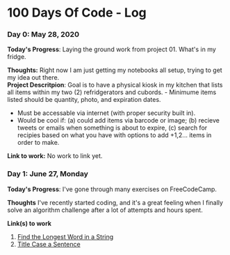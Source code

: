 # 100 Days Of Code - Log

### Day 0: May 28, 2020
**Today's Progress**: Laying the ground work from project 01. What's in my fridge.

**Thoughts:** Right now I am just getting my notebooks all setup, trying to get my idea out there.  
**Project Descritpion**: Goal is to have a physical kiosk in my kitchen that lists all items within my two (2) refridgerators and cubords.  - Minimume items listed should be quantity, photo, and expiration dates.
- Must be accessable via internet (with proper security built in).
- Would be cool if: (a) could add items via barcode or image; (b) recieve tweets or emails when something is about to expire, (c) search for recipies based on what you have with options to add +1,2... items in order to make.

**Link to work:** No work to link yet.

### Day 1: June 27, Monday

**Today's Progress**: I've gone through many exercises on FreeCodeCamp.

**Thoughts** I've recently started coding, and it's a great feeling when I finally solve an algorithm challenge after a lot of attempts and hours spent.

**Link(s) to work**
1. [Find the Longest Word in a String](https://www.freecodecamp.com/challenges/find-the-longest-word-in-a-string)
2. [Title Case a Sentence](https://www.freecodecamp.com/challenges/title-case-a-sentence)
